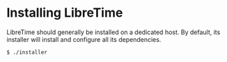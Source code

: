 Installing LibreTime
====================

LibreTime should generally be installed on a dedicated host. By default, its installer will install and configure all its dependencies.

```console
$ ./installer
```
